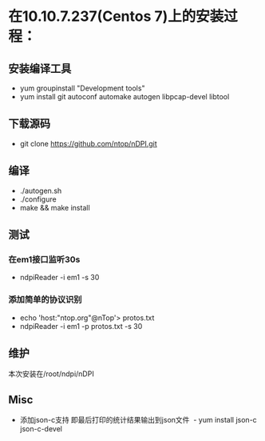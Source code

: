 # 在10.10.7.237(Centos 7)上的安装过程：

## 安装编译工具
- yum groupinstall "Development tools"
- yum install git autoconf automake autogen libpcap-devel libtool

## 下载源码
- git clone https://github.com/ntop/nDPI.git

## 编译
- ./autogen.sh
- ./configure
- make && make install

## 测试
### 在em1接口监听30s
- ndpiReader -i em1 -s 30

### 添加简单的协议识别
- echo 'host:"ntop.org"@nTop'> protos.txt
- ndpiReader -i em1 -p protos.txt -s 30

## 维护
本次安装在/root/ndpi/nDPI

## Misc
- 添加json-c支持 即最后打印的统计结果输出到json文件 
  - yum install json-c json-c-devel
